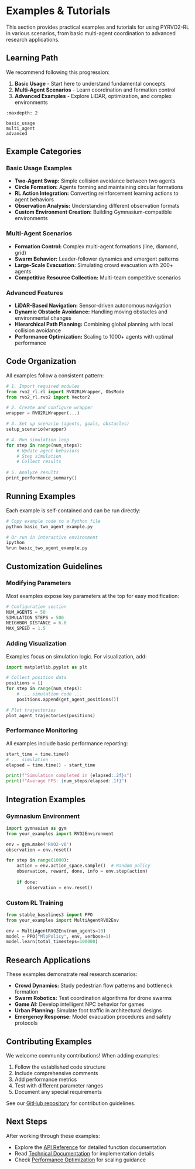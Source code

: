 # Examples & Tutorials

This section provides practical examples and tutorials for using PYRVO2-RL in various scenarios, from basic multi-agent coordination to advanced research applications.

## Learning Path

We recommend following this progression:

1. **Basic Usage** - Start here to understand fundamental concepts
2. **Multi-Agent Scenarios** - Learn coordination and formation control
3. **Advanced Examples** - Explore LiDAR, optimization, and complex environments

```{toctree}
:maxdepth: 2

basic_usage
multi_agent
advanced
```

## Example Categories

### Basic Usage Examples
- **Two-Agent Swap:** Simple collision avoidance between two agents
- **Circle Formation:** Agents forming and maintaining circular formations
- **RL Action Integration:** Converting reinforcement learning actions to agent behaviors
- **Observation Analysis:** Understanding different observation formats
- **Custom Environment Creation:** Building Gymnasium-compatible environments

### Multi-Agent Scenarios
- **Formation Control:** Complex multi-agent formations (line, diamond, grid)
- **Swarm Behavior:** Leader-follower dynamics and emergent patterns
- **Large-Scale Evacuation:** Simulating crowd evacuation with 200+ agents
- **Competitive Resource Collection:** Multi-team competitive scenarios

### Advanced Features
- **LiDAR-Based Navigation:** Sensor-driven autonomous navigation
- **Dynamic Obstacle Avoidance:** Handling moving obstacles and environmental changes
- **Hierarchical Path Planning:** Combining global planning with local collision avoidance
- **Performance Optimization:** Scaling to 1000+ agents with optimal performance

## Code Organization

All examples follow a consistent pattern:

```python
# 1. Import required modules
from rvo2_rl.rl import RVO2RLWrapper, ObsMode
from rvo2_rl.rvo2 import Vector2

# 2. Create and configure wrapper
wrapper = RVO2RLWrapper(...)

# 3. Set up scenario (agents, goals, obstacles)
setup_scenario(wrapper)

# 4. Run simulation loop
for step in range(num_steps):
    # Update agent behaviors
    # Step simulation
    # Collect results
    
# 5. Analyze results
print_performance_summary()
```

## Running Examples

Each example is self-contained and can be run directly:

```bash
# Copy example code to a Python file
python basic_two_agent_example.py

# Or run in interactive environment
ipython
%run basic_two_agent_example.py
```

## Customization Guidelines

### Modifying Parameters
Most examples expose key parameters at the top for easy modification:

```python
# Configuration section
NUM_AGENTS = 50
SIMULATION_STEPS = 500
NEIGHBOR_DISTANCE = 6.0
MAX_SPEED = 1.5
```

### Adding Visualization
Examples focus on simulation logic. For visualization, add:

```python
import matplotlib.pyplot as plt

# Collect position data
positions = []
for step in range(num_steps):
    # ... simulation code ...
    positions.append(get_agent_positions())

# Plot trajectories
plot_agent_trajectories(positions)
```

### Performance Monitoring
All examples include basic performance reporting:

```python
start_time = time.time()
# ... simulation ...
elapsed = time.time() - start_time

print(f"Simulation completed in {elapsed:.2f}s")
print(f"Average FPS: {num_steps/elapsed:.1f}")
```

## Integration Examples

### Gymnasium Environment
```python
import gymnasium as gym
from your_examples import RVO2Environment

env = gym.make('RVO2-v0')
observation = env.reset()

for step in range(1000):
    action = env.action_space.sample()  # Random policy
    observation, reward, done, info = env.step(action)
    
    if done:
        observation = env.reset()
```

### Custom RL Training
```python
from stable_baselines3 import PPO
from your_examples import MultiAgentRVO2Env

env = MultiAgentRVO2Env(num_agents=10)
model = PPO("MlpPolicy", env, verbose=1)
model.learn(total_timesteps=100000)
```

## Research Applications

These examples demonstrate real research scenarios:

- **Crowd Dynamics:** Study pedestrian flow patterns and bottleneck formation
- **Swarm Robotics:** Test coordination algorithms for drone swarms
- **Game AI:** Develop intelligent NPC behavior for games
- **Urban Planning:** Simulate foot traffic in architectural designs
- **Emergency Response:** Model evacuation procedures and safety protocols

## Contributing Examples

We welcome community contributions! When adding examples:

1. Follow the established code structure
2. Include comprehensive comments
3. Add performance metrics
4. Test with different parameter ranges
5. Document any special requirements

See our [GitHub repository](https://github.com/felipecer/PYRVO2-RL) for contribution guidelines.

## Next Steps

After working through these examples:

- Explore the [API Reference](../api/index.md) for detailed function documentation
- Read [Technical Documentation](../technical/index.md) for implementation details
- Check [Performance Optimization](../technical/performance.md) for scaling guidance
